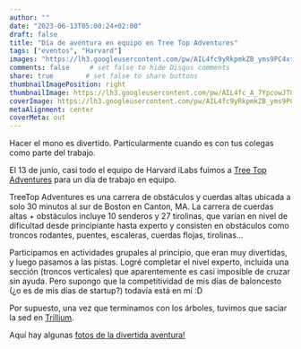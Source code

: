 ```yaml
---
author: ""
date: "2023-06-13T05:00:24+02:00"
draft: false
title: "Día de aventura en equipo en Tree Top Adventures"
tags: ["eventos", "Harvard"]
images: "https://lh3.googleusercontent.com/pw/AIL4fc9yRkpmkZB_yms9PC4xtd7ORSA-qcmLxv_V9bV16Urhsscxkaj4u8yhJxL5KED6oHv4wksfSUYltLvgSU_hMQTwIuljd-bDvzuIWP_W4qDJ2oA1bOlQ=w2400"
comments: false     # set false to hide Disqus comments
share: true        # set false to share buttons
thumbnailImagePosition: right
thumbnailImage: https://lh3.googleusercontent.com/pw/AIL4fc_A_7YpcowJT8AyT6MeD44KZOQJeb7yOeG-qPTgOQhl3fLD0N3-Q_iRNvSA7A_34sBvu0mKbZxXqkTgmp4JDzkNOhdwknhd2hGIrFC8WIb0srEBb8Rb=w2400
coverImage: https://lh3.googleusercontent.com/pw/AIL4fc9yRkpmkZB_yms9PC4xtd7ORSA-qcmLxv_V9bV16Urhsscxkaj4u8yhJxL5KED6oHv4wksfSUYltLvgSU_hMQTwIuljd-bDvzuIWP_W4qDJ2oA1bOlQ=w2400
metaAlignment: center
coverMeta: out
---
```


Hacer el mono es divertido. Particularmente cuando es con tus colegas como parte del trabajo.

<!--more-->

El 13 de junio, casi todo el equipo de Harvard iLabs fuimos a [Tree Top Adventures](https://treetopcanton.com/) para un día de trabajo en equipo.

TreeTop Adventures es una carrera de obstáculos y cuerdas altas ubicada a solo 30 minutos al sur de Boston en Canton, MA. La carrera de cuerdas altas + obstáculos incluye 10 senderos y 27 tirolinas, que varían en nivel de dificultad desde principiante hasta experto y consisten en obstáculos como troncos rodantes, puentes, escaleras, cuerdas flojas, tirolinas...

Participamos en actividades grupales al principio, que eran muy divertidas, y luego pasamos a las pistas. Logré completar el nivel experto, incluida una sección (troncos verticales) que aparentemente es casi imposible de cruzar sin ayuda. Pero supongo que la competitividad de mis días de baloncesto (¿o es de mis días de startup?) todavía está en mí :D

Por supuesto, una vez que terminamos con los árboles, tuvimos que saciar la sed en [Trillium](https://trilliumbrewing.com/pages/canton).

Aquí hay algunas [fotos de la divertida aventura!](https://photos.app.goo.gl/khibcBnR6XH44As5A)